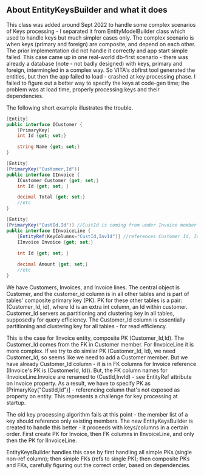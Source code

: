 ﻿## About EntityKeysBuilder and what it does 
This class was added around Sept 2022 to handle some complex scenarios of Keys processing - I separated it from EntityModelBuilder class which used to handle keys but much simpler cases only. The complex scenario is when keys (primary and foreign) are composite, and depend on each other. The prior implementation did not handle it correctly and app start simple failed. This case came up in one real-world db-first scenario - there was already a database (note - not badly designed) with keys, primary and foreign, intermingled in a complex way. So VITA's dbfirst tool generated the entities, but then the app failed to load - crashed at key processing phase. I failed to figure out a better way to specify the keys at code-gen time; the problem was at load time, properly processing keys and their dependencies. 

The following short example illustrates the trouble. 

```csharp
[Entity]
public interface ICustomer {
    [PrimaryKey]
    int Id {get; set;}

    string Name {get; set;}
}

[Entity]
[PrimaryKey("Customer,Id")]
public interface IInvoice {
    ICustomer Customer {get; set;}
    int Id {get; set; }

    decimal Total {get; set;}  
    //etc
}

[Entity]
[PrimaryKey("CustId,Id")] //CustId is coming from under Invoice member
public interface IInvoiceLine {
    [EntityRef(KeyColumns="CustId,InvId")] //references Customer_Id, Id columns in IInvoice table
    IInvoice Invoice {get; set;}
    
    int Id {get; set; }

    decimal Amount {get; set;}  
    //etc
}
```

We have Customers, Invoices, and Invoice lines. The central object is Customer, and the customer_id column is in all other tables and is part of tables' composite primary key (PK). PK for these other tables is a pair: (Customer_Id, id), where Id is an extra int column, an Id within customer. Customer_Id servers as partitioning and clustering key in all tables, supposedly for query efficiency. The Customer_Id column is essentially partitioning and clustering key for all tables - for read efficiency. 

 This is the case for IInvoice entity, composite PK (Customer_Id,Id). The Customer_Id comes from the FK in Customer member. For IInvoiceLine it is more complex. If we try to do similar PK (Customer_Id, Id), we need Customer_Id, so seems like we need to add a Customer member. But we have already Customer_Id column - it is in FK columns for Invoice reference (IInvoice's PK is (CustomerId, Id)). But, the FK column names for IInvoiceLine.Invoice are renamed to (CustId,InvId) - see EntityRef attribute on Invoice property. As a result, we have to specify PK as [PrimaryKey("CustId,Id")] - referencing column that's not exposed as property on entity. This represents a challenge for key processing at startup. 
 
 The old key processing algorithm fails at this point - the member list of a key should reference only existing members. The new EntityKeysBuilder is created to handle this better - it proceeds with keys/columns in a certain order. First create PK for Invoice, then FK columns in IInvoiceLine, and only then the PK for IInvoiceLine. 

 EntityKeysBuilder handles this case by first handling all simple PKs (single non-ref column); then simple FKs (refs to single PK); then composite PKs and FKs, carefully figuring out the correct order, based on dependencies. 

 

